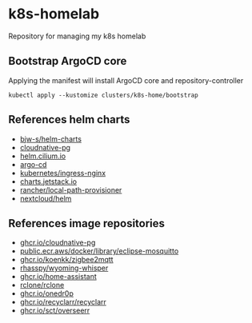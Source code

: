 # k8s-homelab

Repository for managing my k8s homelab

## Bootstrap ArgoCD core

Applying the manifest will install ArgoCD core and repository-controller

```
kubectl apply --kustomize clusters/k8s-home/bootstrap
```

## References helm charts

- [bjw-s/helm-charts](https://bjw-s.github.io/helm-charts)
- [cloudnative-pg](https://cloudnative-pg.io/charts/)
- [helm.cilium.io](https://helm.cilium.io/)
- [argo-cd](https://raw.githubusercontent.com/argoproj/argo-cd/v2.10.1/manifests/core-install.yaml)
- [kubernetes/ingress-nginx](https://kubernetes.github.io/ingress-nginx)
- [charts.jetstack.io](https://charts.jetstack.io)
- [rancher/local-path-provisioner](https://github.com/rancher/local-path-provisioner.git)
- [nextcloud/helm](https://nextcloud.github.io/helm/)


## References image repositories

- [ghcr.io/cloudnative-pg](https://ghcr.io/cloudnative-pg)
- [public.ecr.aws/docker/library/eclipse-mosquitto](https://public.ecr.aws/docker/library/eclipse-mosquitto)
- [ghcr.io/koenkk/zigbee2mqtt](https://ghcr.io/koenkk/zigbee2mqtt)
- [rhasspy/wyoming-whisper](https://rhasspy/wyoming-whisper)
- [ghcr.io/home-assistant](https://ghcr.io/home-assistant)
- [rclone/rclone](https://rclone/rclone)
- [ghcr.io/onedr0p](https://ghcr.io/onedr0p)
- [ghcr.io/recyclarr/recyclarr](https://ghcr.io/recyclarr/recyclarr)
- [ghcr.io/sct/overseerr](https://ghcr.io/sct/overseerr)
